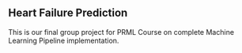 ## Heart Failure Prediction
This is our final group project for PRML Course on complete Machine Learning Pipeline implementation.

